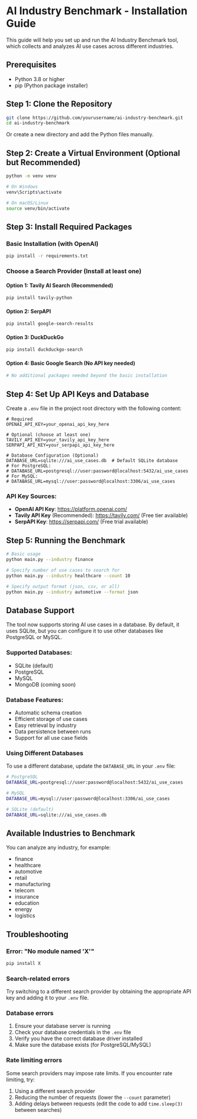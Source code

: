 # AI Industry Benchmark - Installation Guide

This guide will help you set up and run the AI Industry Benchmark tool, which collects and analyzes AI use cases across different industries.

## Prerequisites

- Python 3.8 or higher
- pip (Python package installer)

## Step 1: Clone the Repository

```bash
git clone https://github.com/yourusername/ai-industry-benchmark.git
cd ai-industry-benchmark
```

Or create a new directory and add the Python files manually.

## Step 2: Create a Virtual Environment (Optional but Recommended)

```bash
python -m venv venv

# On Windows
venv\Scripts\activate

# On macOS/Linux
source venv/bin/activate
```

## Step 3: Install Required Packages

### Basic Installation (with OpenAI)

```bash
pip install -r requirements.txt
```

### Choose a Search Provider (Install at least one)

#### Option 1: Tavily AI Search (Recommended)
```bash
pip install tavily-python
```

#### Option 2: SerpAPI
```bash
pip install google-search-results
```

#### Option 3: DuckDuckGo
```bash
pip install duckduckgo-search
```

#### Option 4: Basic Google Search (No API key needed)
```bash
# No additional packages needed beyond the basic installation
```

## Step 4: Set Up API Keys and Database

Create a `.env` file in the project root directory with the following content:

```
# Required
OPENAI_API_KEY=your_openai_api_key_here

# Optional (choose at least one)
TAVILY_API_KEY=your_tavily_api_key_here
SERPAPI_API_KEY=your_serpapi_api_key_here

# Database Configuration (Optional)
DATABASE_URL=sqlite:///ai_use_cases.db  # Default SQLite database
# For PostgreSQL:
# DATABASE_URL=postgresql://user:password@localhost:5432/ai_use_cases
# For MySQL:
# DATABASE_URL=mysql://user:password@localhost:3306/ai_use_cases
```

### API Key Sources:

- **OpenAI API Key**: https://platform.openai.com/
- **Tavily API Key** (Recommended): https://tavily.com/ (Free tier available)
- **SerpAPI Key**: https://serpapi.com/ (Free trial available)

## Step 5: Running the Benchmark

```bash
# Basic usage
python main.py --industry finance

# Specify number of use cases to search for
python main.py --industry healthcare --count 10

# Specify output format (json, csv, or all)
python main.py --industry automotive --format json
```

## Database Support

The tool now supports storing AI use cases in a database. By default, it uses SQLite, but you can configure it to use other databases like PostgreSQL or MySQL.

### Supported Databases:
- SQLite (default)
- PostgreSQL
- MySQL
- MongoDB (coming soon)

### Database Features:
- Automatic schema creation
- Efficient storage of use cases
- Easy retrieval by industry
- Data persistence between runs
- Support for all use case fields

### Using Different Databases

To use a different database, update the `DATABASE_URL` in your `.env` file:

```bash
# PostgreSQL
DATABASE_URL=postgresql://user:password@localhost:5432/ai_use_cases

# MySQL
DATABASE_URL=mysql://user:password@localhost:3306/ai_use_cases

# SQLite (default)
DATABASE_URL=sqlite:///ai_use_cases.db
```

## Available Industries to Benchmark

You can analyze any industry, for example:
- finance
- healthcare
- automotive
- retail
- manufacturing
- telecom
- insurance
- education
- energy
- logistics

## Troubleshooting

### Error: "No module named 'X'"
```bash
pip install X
```

### Search-related errors
Try switching to a different search provider by obtaining the appropriate API key and adding it to your `.env` file.

### Database errors
1. Ensure your database server is running
2. Check your database credentials in the `.env` file
3. Verify you have the correct database driver installed
4. Make sure the database exists (for PostgreSQL/MySQL)

### Rate limiting errors
Some search providers may impose rate limits. If you encounter rate limiting, try:
1. Using a different search provider
2. Reducing the number of requests (lower the `--count` parameter)
3. Adding delays between requests (edit the code to add `time.sleep(3)` between searches)